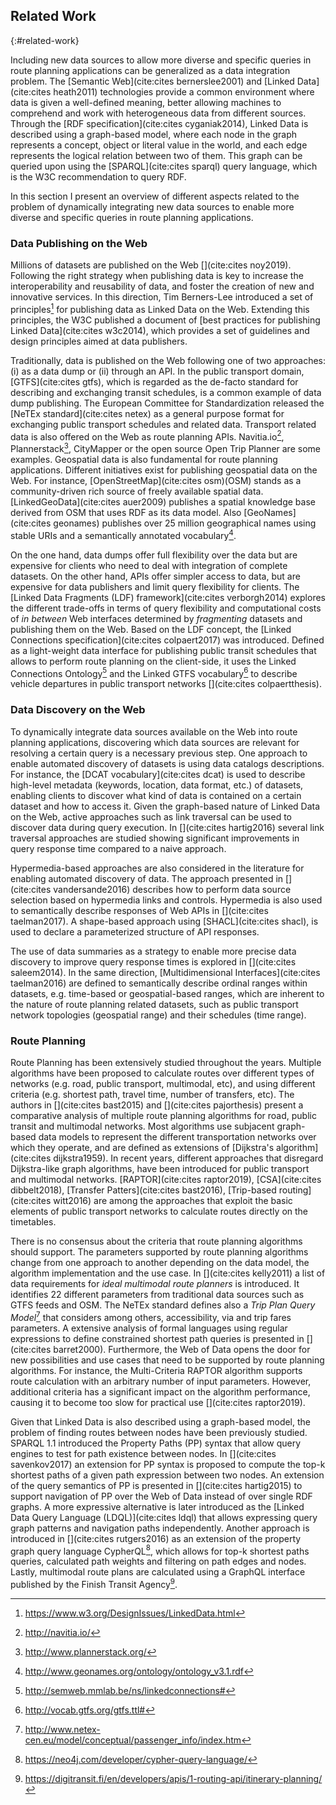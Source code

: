 ## Related Work
{:#related-work}

Including new data sources to allow more diverse
and specific queries in route planning applications
can be generalized as a data integration problem.
The [Semantic Web](cite:cites bernerslee2001)
and [Linked Data](cite:cites heath2011) technologies
provide a common environment where data
is given a well-defined meaning,
better allowing machines to comprehend and
work with heterogeneous data from different sources.
Through the [RDF specification](cite:cites cyganiak2014),
Linked Data is described using a graph-based model, where
each node in the graph represents a concept, object or
literal value in the world, and each edge represents
the logical relation between two of them.
This graph can be queried upon using the [SPARQL](cite:cites sparql) query language,
which is the W3C recommendation to query RDF.  

In this section I present an overview
of different aspects related to the problem
of dynamically integrating new data sources to enable
more diverse and specific queries in route planning
applications.

### Data Publishing on the Web

Millions of datasets are published on the Web [](cite:cites noy2019).
Following the right strategy when publishing data
is key to increase the interoperability and reusability of data,
and foster the creation of new and innovative services.
In this direction, Tim Berners-Lee introduced a set of principles[^ldprinciples] for
publishing data as Linked Data on the Web.
Extending this principles, the W3C published a document of [best practices
for publishing Linked Data](cite:cites w3c2014), which provides a set of guidelines
and design principles aimed at data publishers.

Traditionally, data is published on the Web following one of two approaches:
(i) as a data dump or (ii) through an API.
In the public transport domain,
[GTFS](cite:cites gtfs), which is regarded as the de-facto standard
for describing and exchanging transit schedules,
is a common example of data dump publishing.
The European Committee for Standardization released the [NeTEx standard](cite:cites netex)
as a general purpose format for exchanging public transport schedules and related data.
Transport related data is also offered on the Web as route planning APIs.
Navitia.io[^navitia], Plannerstack[^plannerstack], CityMapper
or the open source Open Trip Planner are some examples.
Geospatial data is also fundamental for route planning applications.
Different initiatives exist for publishing geospatial data on the Web.
For instance, [OpenStreetMap](cite:cites osm)(OSM) stands as a community-driven
rich source of freely available spatial data.
[LinkedGeoData](cite:cites auer2009) publishes a spatial knowledge base
derived from OSM that uses RDF as its data model.
Also [GeoNames](cite:cites geonames) publishes over 25 million geographical names
using stable URIs and a semantically annotated vocabulary[^gnontology].

On the one hand, data dumps offer full flexibility over the data
but are expensive for clients who need to deal
with integration of complete datasets.
On the other hand, APIs offer simpler access to data,
but are expensive for data publishers
and limit query flexibility for clients.
The [Linked Data Fragments (LDF) framework](cite:cites verborgh2014)
explores the different trade-offs in terms of query flexibility
and computational costs of _in between_ Web interfaces
determined by _fragmenting_ datasets and publishing them on the Web.
Based on the LDF concept,
the [Linked Connections specification](cite:cites colpaert2017) was introduced.
Defined as a light-weight data interface for publishing public transit schedules
that allows to perform route planning on the client-side,
it uses the Linked Connections Ontology[^lcontology]
and the Linked GTFS vocabulary[^linkedgtfs] to describe
vehicle departures in public transport networks [](cite:cites colpaertthesis).

### Data Discovery on the Web

To dynamically integrate data sources available on the Web
into route planning applications,
discovering which data sources are relevant for resolving a certain query
is a necessary previous step.
One approach to enable automated discovery of datasets
is using data catalogs descriptions.
For instance, the [DCAT vocabulary](cite:cites dcat)
is used to describe high-level metadata (keywords,
location, data format, etc.) of datasets,
enabling clients to discover what kind of data
is contained on a certain dataset and how to access it.
Given the graph-based nature of Linked Data on the Web,
active approaches such as link traversal can be used
to discover data during query execution.
In [](cite:cites hartig2016) several link traversal approaches
are studied showing significant improvements in query response time
compared to a naive approach.

Hypermedia-based approaches are also considered in the literature
for enabling automated discovery of data.
The approach presented in [](cite:cites vandersande2016) describes
how to perform data source selection based on hypermedia links and controls.
Hypermedia is also used to semantically describe responses
of Web APIs in [](cite:cites taelman2017). A shape-based approach
using [SHACL](cite:cites shacl), is used to declare a parameterized structure 
of API responses.

The use of data summaries as a strategy to enable
more precise data discovery to improve query response times
is explored in [](cite:cites saleem2014).
In the same direction, [Multidimensional Interfaces](cite:cites taelman2016) are
defined to semantically describe ordinal ranges within datasets,
e.g. time-based or geospatial-based ranges,
which are inherent to the nature
of route planning related datasets,
such as public transport network topologies (geospatial range)
and their schedules (time range).

### Route Planning

Route Planning has been extensively studied throughout the years.
Multiple algorithms have been proposed to calculate routes
over different types of networks (e.g. road, public transport, multimodal, etc),
and using different criteria (e.g. shortest path, travel time, number of transfers, etc).
The authors in [](cite:cites bast2015) and [](cite:cites pajorthesis) present
a comparative analysis of multiple route planning algorithms
for road, public transit and multimodal networks.
Most algorithms use subjacent graph-based data models
to represent the different transportation networks over which they operate,
and are defined as extensions of [Dijkstra's algorithm](cite:cites dijkstra1959).
In recent years, different approaches
that disregard Dijkstra-like graph algorithms,
have been introduced for public transport and multimodal networks.
[RAPTOR](cite:cites raptor2019), [CSA](cite:cites dibbelt2018), [Transfer Patters](cite:cites bast2016),
[Trip-based routing](cite:cites witt2016) are among the approaches
that exploit the basic elements of public transport networks
to calculate routes directly on the timetables.

There is no consensus about the criteria
that route planning algorithms should support.
The parameters supported by route planning algorithms
change from one approach to another depending on the data model,
the algorithm implementation and the use case.
In [](cite:cites kelly2011) a list of data requirements
for _ideal multimodal route planners_ is introduced.
It identifies 22 different parameters from traditional data sources such as GTFS feeds and OSM.
The NeTEx standard defines also a _Trip Plan Query Model_[^netexquery]
that considers among others, accessibility, via and trip fares parameters.
A extensive analysis of formal languages using regular expressions
to define constrained shortest path queries is presented in [](cite:cites barret2000).
Furthermore, the Web of Data opens the door for new possibilities
and use cases that need to be supported by route planning algorithms.
For instance, the Multi-Criteria RAPTOR algorithm supports
route calculation with an arbitrary number of input parameters.
However, additional criteria has a significant impact on the algorithm performance,
causing it to become too slow for practical use [](cite:cites raptor2019).

Given that Linked Data is also described using a graph-based model,
the problem of finding routes between nodes have been previously studied.
SPARQL 1.1 introduced the Property Paths (PP) syntax
that allow query engines to test for path existence between nodes.
In [](cite:cites savenkov2017) an extension for PP syntax is proposed
to compute the top-k shortest paths of a given path expression between two nodes.
An extension of the query semantics of PP is presented in [](cite:cites hartig2015)
to support navigation of PP over the Web of Data instead of over single RDF graphs.
A more expressive alternative is later introduced as the [Linked Data Query Language (LDQL)](cite:cites ldql)
that allows expressing query graph patterns and navigation paths independently.
Another approach is introduced in [](cite:cites rutgers2016) as an extension of the property graph query language
CypherQL[^cypher], which allows for top-k shortest paths queries,
calculated path weights and filtering on path edges and nodes.
Lastly, multimodal route plans are calculated using a GraphQL interface
published by the Finish Transit Agency[^graphql].

[^ldprinciples]: <a href="https://www.w3.org/DesignIssues/LinkedData.html">https://www.w3.org/DesignIssues/LinkedData.html</a>
[^navitia]: <a href="http://navitia.io/">http://navitia.io/</a>
[^plannerstack]: <a href="http://www.plannerstack.org/">http://www.plannerstack.org/</a>
[^lcontology]: <a href="http://semweb.mmlab.be/ns/linkedconnections#">http://semweb.mmlab.be/ns/linkedconnections#</a>
[^linkedgtfs]: <a href="http://vocab.gtfs.org/gtfs.ttl#">http://vocab.gtfs.org/gtfs.ttl#</a>
[^gnontology]: <a href="http://www.geonames.org/ontology/ontology_v3.1.rdf">http://www.geonames.org/ontology/ontology_v3.1.rdf</a>
[^netexquery]: <a href="http://www.netex-cen.eu/model/conceptual/passenger_info/index.htm">http://www.netex-cen.eu/model/conceptual/passenger_info/index.htm</a>
[^cypher]: <a href="https://neo4j.com/developer/cypher-query-language/">https://neo4j.com/developer/cypher-query-language/</a>
[^graphql]: <a href="https://digitransit.fi/en/developers/apis/1-routing-api/itinerary-planning/">https://digitransit.fi/en/developers/apis/1-routing-api/itinerary-planning/</a>